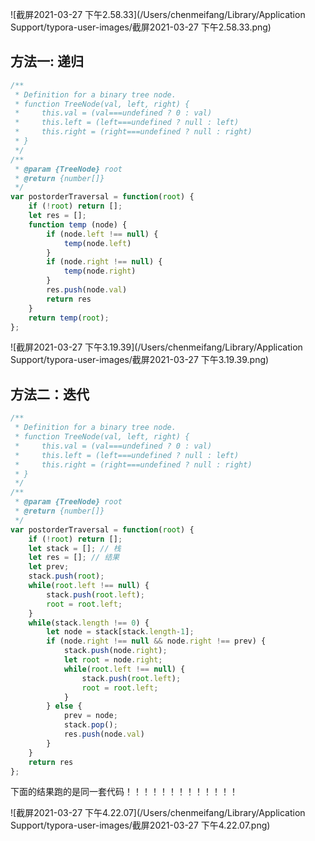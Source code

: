 ![截屏2021-03-27 下午2.58.33](/Users/chenmeifang/Library/Application Support/typora-user-images/截屏2021-03-27 下午2.58.33.png)

## 方法一: 递归

```js
/**
 * Definition for a binary tree node.
 * function TreeNode(val, left, right) {
 *     this.val = (val===undefined ? 0 : val)
 *     this.left = (left===undefined ? null : left)
 *     this.right = (right===undefined ? null : right)
 * }
 */
/**
 * @param {TreeNode} root
 * @return {number[]}
 */
var postorderTraversal = function(root) {
    if (!root) return [];
    let res = [];
    function temp (node) {
        if (node.left !== null) {
            temp(node.left)
        }
        if (node.right !== null) {
            temp(node.right)
        }
        res.push(node.val)
        return res 
    }
    return temp(root);
};
```

![截屏2021-03-27 下午3.19.39](/Users/chenmeifang/Library/Application Support/typora-user-images/截屏2021-03-27 下午3.19.39.png)

## 方法二：迭代

```js
/**
 * Definition for a binary tree node.
 * function TreeNode(val, left, right) {
 *     this.val = (val===undefined ? 0 : val)
 *     this.left = (left===undefined ? null : left)
 *     this.right = (right===undefined ? null : right)
 * }
 */
/**
 * @param {TreeNode} root
 * @return {number[]}
 */
var postorderTraversal = function(root) {
    if (!root) return [];
    let stack = []; // 栈
    let res = []; // 结果
    let prev;
    stack.push(root);
    while(root.left !== null) {
        stack.push(root.left);
        root = root.left;
    }
    while(stack.length !== 0) {
        let node = stack[stack.length-1];
        if (node.right !== null && node.right !== prev) {
            stack.push(node.right);
            let root = node.right;
            while(root.left !== null) {
                stack.push(root.left);
                root = root.left;
            }
        } else {
            prev = node;
            stack.pop();
            res.push(node.val)
        }
    }
    return res
};
```

下面的结果跑的是同一套代码！！！！！！！！！！！！！

![截屏2021-03-27 下午4.22.07](/Users/chenmeifang/Library/Application Support/typora-user-images/截屏2021-03-27 下午4.22.07.png)

































